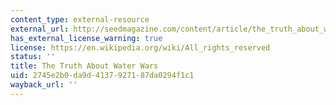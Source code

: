 ```yaml
---
content_type: external-resource
external_url: http://seedmagazine.com/content/article/the_truth_about_water_wars?#postel
has_external_license_warning: true
license: https://en.wikipedia.org/wiki/All_rights_reserved
status: ''
title: The Truth About Water Wars
uid: 2745e2b0-da9d-4137-9271-87da0294f1c1
wayback_url: ''
---
```

